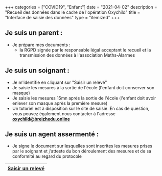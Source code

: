 +++
categories = ["COVID19", "Enfant"]
date = "2021-04-02"
description = "Recueil des données dans le cadre de l'opération Oxychild" 
title = "Interface de saisie des données"
type = "itemized"
+++

## Je suis un parent :
- Je prépare mes documents : 
    - la RGPD signée par le responsable légal acceptant le recueil et la transmission des données à l'association Maths-Alarmes
    
## Je suis un soignant :
- Je m'identifie en cliquant sur "Saisir un relevé"
- Je saisie les mesures à la sortie de l'école (l'enfant doit conserver son masque)
- Je saisie les mesures 15mn après la sortie de l'école (l'enfant doit avoir enlever son masque après la première mesure)
- Un tutoriel est à disposition sur le site de saisie. En cas de question, vous pouvez également nous contacter à l'adresse **oxychild@breizhedu.online**

## Je suis un agent assermenté :
- Je signe le document sur lesquelles sont inscrites les mesures prises par le soignant et j'atteste du bon déroulement des mesures et de sa conformité au regard du protocole


| [Saisir un relevé](https://oxychild.maths-alarmes.fr)   |
|-------------|
